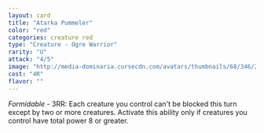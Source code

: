 ```yaml
---
layout: card
title: "Atarka Pummeler"
color: "red"
categories: creature red
type: "Creature - Ogre Warrior"
rarity: "U"
attack: "4/5"
image: "http://media-dominaria.cursecdn.com/avatars/thumbnails/68/346/200/283/635618434282916013.png"
cost: "4R"
flavor: ""
---
```


<em>Formidable</em> - <span class="tip mana-icon mana-colorless-03" title="3 Colorless Mana">3</span><span class="tip mana-icon mana-red" title="1 Red Mana">R</span><span class="tip mana-icon mana-red" title="1 Red Mana">R</span>: Each creature you control can't be blocked this turn except by two or more creatures. Activate this ability only if creatures you control have total power 8 or greater.
